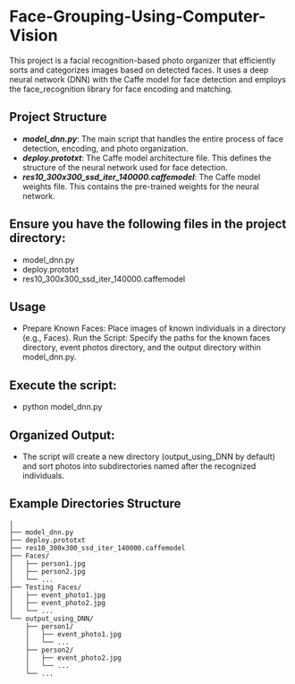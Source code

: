 # Face-Grouping-Using-Computer-Vision
This project is a facial recognition-based photo organizer that efficiently sorts and categorizes images based on detected faces. It uses a deep neural network (DNN) with the Caffe model for face detection and employs the face_recognition library for face encoding and matching.

## Project Structure
  * ***model_dnn.py***: The main script that handles the entire process of face detection, encoding, and photo organization.
  * ***deploy.prototxt***: The Caffe model architecture file. This defines the structure of the neural network used for face detection.
  * ***res10_300x300_ssd_iter_140000.caffemodel***: The Caffe model weights file. This contains the pre-trained weights for the neural network.

## Ensure you have the following files in the project directory:

  * model_dnn.py
  * deploy.prototxt
  * res10_300x300_ssd_iter_140000.caffemodel

## Usage
  * Prepare Known Faces:
    Place images of known individuals in a directory (e.g., Faces).
    Run the Script:
    Specify the paths for the known faces directory, event photos directory, and the output directory within model_dnn.py.

## Execute the script:
  * python model_dnn.py

## Organized Output:
  * The script will create a new directory (output_using_DNN by default) and sort photos into subdirectories named after the recognized individuals.

## Example Directories Structure
```project-root/
│
├── model_dnn.py
├── deploy.prototxt
├── res10_300x300_ssd_iter_140000.caffemodel
├── Faces/
│   ├── person1.jpg
│   ├── person2.jpg
│   └── ...
├── Testing Faces/
│   ├── event_photo1.jpg
│   ├── event_photo2.jpg
│   └── ...
└── output_using_DNN/
    ├── person1/
    │   ├── event_photo1.jpg
    │   └── ...
    ├── person2/
    │   ├── event_photo2.jpg
    │   └── ...
    └── ...
```
